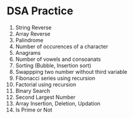 # DSA Practice

1. String Reverse
2. Array Reverse
3. Palindrome
4. Number of occurences of a character
5. Anagrams
6. Number of vowels and consoanats
7. Sorting (Bubble, Insertion sort)
8. Swappping two number without third variable
9. Fibonacci series using recursion
10. Factorial using recursion
11. Binary Search
12. Second Largest Number
13. Array Insertion, Deletion, Updation
14. Is Prime or Not
